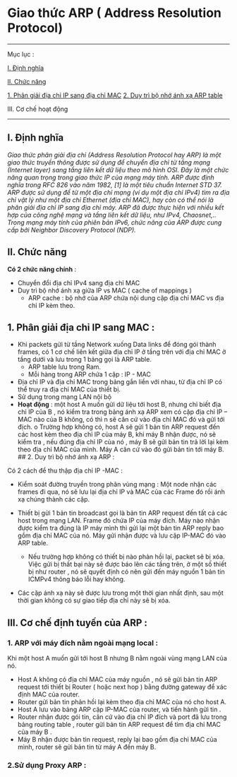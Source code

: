# Giao thức ARP ( Address Resolution Protocol)
<hr>
Mục lục :

[I. Định nghĩa](#dinh-nghia)

[II. Chức năng](#cn) 

  [1. Phân giải địa chỉ IP sang địa chỉ MAC](#phangiai)
  [2. Duy trì bộ nhớ ánh xạ ARP table](#duytri)
  
III. Cơ chế hoạt động

<hr>

## <a name="dinh-nghia"> I. Định nghĩa </a>
*Giao thức phân giải địa chỉ (Address Resolution Protocol hay ARP) là một giao thức truyền thông được sử dụng để chuyển địa chỉ từ tầng mạng (Internet layer) sang tầng liên kết dữ liệu theo mô hình OSI. Đây là một chức năng quan trọng trong giao thức IP của mạng máy tính. ARP được định nghĩa trong RFC 826 vào năm 1982, [1] là một tiêu chuẩn Internet STD 37.
ARP được sử dụng để từ một địa chỉ mạng (ví dụ một địa chỉ IPv4) tìm ra địa chỉ vật lý như một địa chỉ Ethernet (địa chỉ MAC), hay còn có thể nói là phân giải địa chỉ IP sang địa chỉ máy. ARP đã được thực hiện với nhiều kết hợp của công nghệ mạng và tầng liên kết dữ liệu, như IPv4, Chaosnet,..
Trong mạng máy tính của phiên bản IPv6, chức năng của ARP được cung cấp bởi Neighbor Discovery Protocol (NDP).*
## <a name="cn">II. Chức năng</a>

**Có 2 chức năng chính** :
  - Chuyển đổi địa chỉ IPv4 sang địa chỉ MAC
  - Duy trì bộ nhớ ánh xạ giữa IP vs MAC ( cache of mappings )
      - ARP cache : bộ nhớ của ARP chứa nội dung cặp địa chỉ MAC vs địa chỉ IP kèm theo.
## <a name="phangiai">1.	Phân giải địa chỉ IP sang MAC : </a>
-	Khi packets gửi từ tầng Network xuống Data links để đóng gói thành frames, có 1 cơ chế liên kết giữa địa chỉ IP ở tầng trên với địa chỉ MAC ở tầng dưới và lưu trong 1 bảng gọi là ARP table. 
    -	ARP table lưu trong Ram.
    -	Mỗi hàng trong ARP chứa 1 cặp : IP - MAC
-	Địa chỉ IP và địa chỉ MAC trong bảng gắn liền với nhau, từ địa chỉ IP có thể truy ra địa chỉ MAC của thiết bị.
-	Sử dụng trong mạng LAN nội bộ
-	**Hoạt động** : một host A muốn gửi dữ liệu tới host B, nhưng chỉ biết địa chỉ IP của B , nó kiểm tra trong bảng ánh xạ ARP xem có cặp địa chỉ IP – MAC nào của B không, có thì n sẽ căn cứ vào địa chỉ MAC đó và gửi tới địch.
o	Trường hợp không có, host A sẽ gửi 1 bản tin ARP request đến các host kèm theo địa chỉ IP của máy B, khi máy B nhận được, nó sẽ kiểm tra , nếu đúng địa chỉ IP của nó , máy B sẽ gửi bản tin trả lời lại kèm theo địa chỉ MAC của mình. Máy A căn cứ vào đó gửi bản tin tới máy B.
##<a name="duytri"> 2.	Duy trì bộ nhớ ánh xạ ARP :</a>

Có 2 cách để thu thập địa chỉ IP -MAC :

-	Kiểm soát đường truyền trong phân vùng mạng :  Một node nhận các frames đi qua, nó sẽ lưu lại địa chỉ IP và MAC của các Frame đó rồi ánh xạ chúng thành các cặp.

-	Thiết bị gửi 1 bản tin broadcast gọi là bản tin ARP request đến tất cả các host trong mạng LAN. Frame đó chứa IP của máy đích. Máy nào nhận được kiểm tra đúng là IP máy mình thì gửi lại một bản tin ARP reply bao gồm địa chỉ MAC của nó. Máy gửi nhận được và lưu cặp IP-MAC đó vào ARP table.

    - Nếu trường hợp không có thiết bị nào phản hồi lại, packet sẽ bị xóa. Việc gửi bị thất bại này sẽ được báo lên các tầng trên, ở một số thiết bị  như router , nó sẽ quyết định có nên gửi đến máy nguồn 1 bản tin ICMPv4 thông báo lỗi hay không.
-	Các cặp ánh xạ này sẽ được lưu trong một thời gian nhất định, sau một thời gian không có sự giao tiếp địa chỉ này sẽ bị xóa.
 
## III. Cơ chế định tuyến của ARP : 

### 1. ARP với máy đích nằm ngoài mạng local :

Khi một host A muốn gửi tới host B nhưng B nằm ngoài vùng mạng LAN của nó.
-	Host A không có địa chỉ MAC của máy nguồn , nó sẽ gửi bản tin ARP request tới thiết bị Router ( hoặc next hop ) bằng đường gateway để xác định MAC của router. 
-	Router gửi bản tin phản hồi lại kèm theo địa chỉ MAC của nó cho host A.
-	Host A lưu vào bảng ARP cặp IP-MAC của router, và tiến hành gửi tin .
-	Router nhận được gói tin, căn cứ vào địa chỉ IP đích và port đã lưu trong bảng routing table , router gửi bản tin ARP request để tìm địa chỉ MAC của máy B .
-	Máy B nhận được bản tin request, reply lại bao gồm địa chỉ MAC của mình, router sẽ gửi bản tin từ máy A đến máy B.

### 2.Sử dụng Proxy ARP : 

